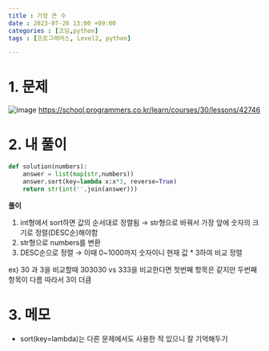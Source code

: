 ```yaml
---
title : 가장 큰 수
date : 2023-07-26 13:00 +09:00
categories : [코딩,python]
tags : [프로그래머스, Level2, python]

---
```

# 1. 문제

![image](https://github.com/mini0-0/mini0-0.github.io/assets/63296983/3d8f1727-acb5-410f-b8b8-71ddd5f1f600)
<https://school.programmers.co.kr/learn/courses/30/lessons/42746>

# 2. 내 풀이

```python
def solution(numbers):
    answer = list(map(str,numbers))
    answer.sort(key=lambda x:x*3, reverse=True)
    return str(int(''.join(answer)))
```

**풀이**

1. int형에서 sort하면 값의 순서대로 정렬됨 → str형으로 바꿔서 가장 앞에 숫자의 크기로 정렬(DESC순)해야함
2. str형으로 numbers를 변환
3. DESC순으로 정렬 → 이때 0~1000까지 숫자이니 현재 값 * 3하여 비교 정렬

ex) 30 과 3을 비교할때 303030 vs 333을 비교한다면 첫번째 항목은 같지만 두번째 항목이 다름 따라서 3이 더큼

# 3. 메모

- sort(key=lambda)는 다른 문제에서도 사용한 적 있으니 잘 기억해두기 


